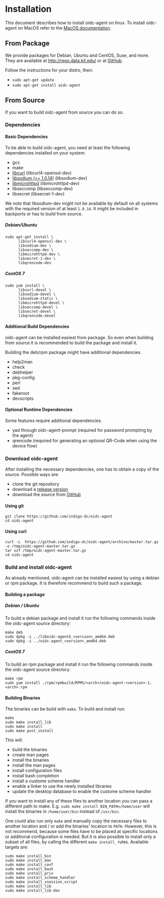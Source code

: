 # Installation

This document describes how to install oidc-agent on linux. To install oidc-agent on MacOS refer to
the [MacOS documentation](macos/installation.md).

## From Package

We provide packages for Debian, Ubuntu and CentOS, Suse, and more. They are available at
http://repo.data.kit.edu/ or at [GitHub](https://github.com/indigo-dc/oidc-agent/releases).

Follow the instructions for your distro, then:

- `sudo apt-get update`
- `sudo apt-get install oidc-agent`

## From Source

If you want to build oidc-agent from source you can do so.

### Dependencies

#### Basic Dependencies

To be able to build oidc-agent, you need at least the following dependencies installed on your system:

- gcc
- make
- [libcurl](https://curl.haxx.se/libcurl/) (libcurl4-openssl-dev)
- [libsodium (>= 1.0.14)](https://download.libsodium.org/doc/) (libsodium-dev)
- [libmicrohttpd](https://www.gnu.org/software/libmicrohttpd/) (libmicrohttpd-dev)
- libseccomp (libseccomp-dev)
- libsecret (libsecret-1-dev)

We note that libsodium-dev might not be available by default on all systems with the required version of at
least `1.0.14`. It might be included in backports or has to build from source.

##### Debian/Ubuntu

```
sudo apt-get install \
      libcurl4-openssl-dev \
      libsodium-dev \
      libseccomp-dev \
      libmicrohttpd-dev \
      libsecret-1-dev \
      libqrencode-dev
```

##### CentOS 7

```
sudo yum install \
      libcurl-devel \
      libsodium-devel \
      libsodium-static \
      libmicrohttpd-devel \
      libseccomp-devel \
      libsecret-devel \
      libqrencode-devel
```

#### Additional Build Dependencies

oidc-agent can be installed easiest from package. So even when building from source it is recommended to build the
package and install it.

Building the deb/rpm package might have additional dependencies.

- help2man
- check
- debhelper
- pkg-config
- perl
- sed
- fakeroot
- devscripts

#### Optional Runtime Dependencies

Some features require additional dependencies.

- yad through oidc-agent-prompt (required for password prompting by the agent)
- qrencode    (required for generating an optional QR-Code when using the device flow)

### Download oidc-agent

After installing the necessary dependencies, one has to obtain a copy of the source. Possible ways are:

- clone the git repository
- download a [release version](https://github.com/indigo-dc/oidc-agent/releases)
- download the source from [GitHub](https://github.com/indigo-dc/oidc-agent)

#### Using git

```
git clone https://github.com/indigo-dc/oidc-agent
cd oidc-agent
```

#### Using curl

```
curl -L  https://github.com/indigo-dc/oidc-agent/archive/master.tar.gz -o /tmp/oidc-agent-master.tar.gz
tar xzf /tmp/oidc-agent-master.tar.gz
cd oidc-agent
```

### Build and install oidc-agent

As already mentioned, oidc-agent can be installed easiest by using a debian or rpm package. It is therefore recommend to
build such a package.

#### Building a package

##### Debian / Ubuntu

To build a debian package and install it run the following commands inside the oidc-agent source directory:

```
make deb
sudo dpkg -i ../liboidc-agent4_<version>_amd64.deb
sudo dpkg -i ../oidc-agent_<version>_amd64.deb
```

##### CentOS 7

To build an rpm package and install it run the following commands inside the oidc-agent source directory:

```
make rpm
sudo yum install ./rpm/rpmbuild/RPMS/<arch>/oidc-agent-<version>-1.<arch>.rpm
```

#### Building Binaries

The binaries can be build with `make`. To build and install run:

```
make
sudo make install_lib
sudo make install
sudo make post_install
```

This will:

- build the binaries
- create man pages
- install the binaries
- install the man pages
- install configuration files
- install bash completion
- install a custome scheme handler
- enable a linker to use the newly installed libraries
- update the desktop database to enable the custome scheme handler

If you want to install any of these files to another location you can pass a different path to make.
E.g. `sudo make install BIN_PATH=/home/user` will install the binaries in
`/home/user/bin` instead of `/usr/bin`.

One could also run only `make` and manually copy the necessary files to another location and / or add the binaries'
location to `PATH`. However, this is not recommend, because some files have to be placed at specific locations or
additional configuration is needed. But it is also possible to install only a subset of all files, by calling the
different `make install_`
rules. Available targets are:

```
sudo make install_bin
sudo make install_man
sudo make install_conf
sudo make install_bash
sudo make install_priv
sudo make install_scheme_handler
sudo make install_xsession_script
sudo make install_lib
sudo make install_lib-dev
```

